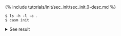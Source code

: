 {% include tutorials/init/sec_init/sec_init.0-desc.md %}
```
$ ls -h -l -a .
$ casm init
```
<details><summary markdown="span">See result</summary>

```
$ ls -h -l -a .
total 8
drwxr-xr-x  3 bpuchala  staff    96B Apr 29 16:31 .
drwxr-xr-x  5 bpuchala  staff   160B Apr 29 16:31 ..
-rw-r--r--  1 bpuchala  staff   815B Apr 29 16:31 prim.json
$ casm init

***************************

Initializing CASM project 'ZrO'
                                                                                                                            DONE
```
</details>
<br>
